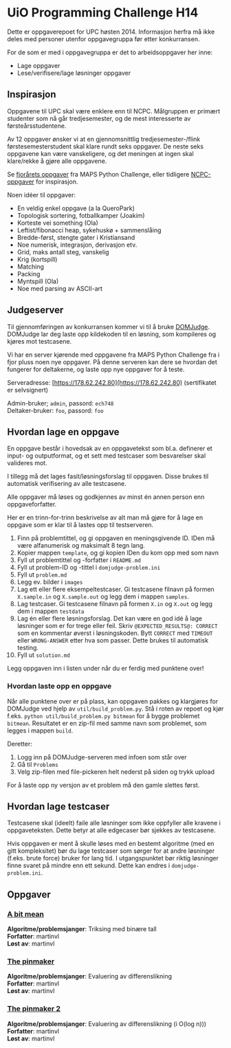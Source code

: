 # UiO Programming Challenge H14
Dette er oppgaverepoet for UPC høsten 2014. Informasjon herfra må ikke deles med personer utenfor oppgavegruppa før etter konkurransen.

For de som er med i oppgavegruppa er det to arbeidsoppgaver her inne:

- Lage oppgaver
- Lese/verifisere/lage løsninger oppgaver

## Inspirasjon
Oppgavene til UPC skal være enklere enn til NCPC. Målgruppen er primært studenter som nå går tredjesemester, og de mest interesserte av førsteårsstudentene.

Av 12 oppgaver ønsker vi at en gjennomsnittlig tredjesemester-/flink førstesemesterstudent skal klare rundt seks oppgaver. De neste seks oppgavene kan være vanskeligere, og det meningen at ingen skal klare/rekke å gjøre alle oppgavene.

Se [fjorårets oppgaver](https://github.com/MAPSuio/python-challenge-2014/blob/master/README.md) fra MAPS Python Challenge, eller tidligere [NCPC-oppgaver](https://ncpc.idi.ntnu.no) for inspirasjon.

Noen idéer til oppgaver:

- En veldig enkel oppgave (a la QueroPark)
- Topologisk sortering, fotballkamper (Joakim)
- Korteste vei something (Ola)
- Leftist/fibonacci heap, sykehuskø + sammenslåing
- Bredde-først, stengte gater i Kristiansand
- Noe numerisk, integrasjon, derivasjon etv.
- Grid, maks antall steg, vanskelig
- Krig (kortspill)
- Matching
- Packing
- Myntspill (Ola)
- Noe med parsing av ASCII-art

## Judgeserver
Til gjennomføringen av konkurransen kommer vi til å bruke [DOMJudge](https://domjudge.org). DOMJudge lar deg laste opp kildekoden til en løsning, som kompileres og kjøres mot testcasene.

Vi har en server kjørende med oppgavene fra MAPS Python Challenge fra i fjor pluss noen nye oppgaver. På denne serveren kan dere se hvordan det fungerer for deltakerne, og laste opp nye oppgaver for å teste.

Serveradresse: [https://178.62.242.80](https://178.62.242.80) (sertifikatet er selvsignert)

Admin-bruker; `admin`, passord: `ech748`  
Deltaker-bruker: `foo`, passord: `foo`

## Hvordan lage en oppgave
En oppgave består i hovedsak av en oppgavetekst som bl.a. definerer et input- og outputformat, og et sett med testcaser som besvarelser skal valideres mot.

I tillegg må det lages fasit/løsningsforslag til oppgaven. Disse brukes til automatisk verifisering av alle testcasene.

Alle oppgaver må løses og godkjennes av minst én annen person enn oppgaveforfatter.

Her er en trinn-for-trinn beskrivelse av alt man må gjøre for å lage en oppgave som er klar til å lastes opp til testserveren.

1. Finn på problemtittel, og gi oppgaven en meningsgivende ID. IDen må være alfanumerisk og maksimalt 8 tegn lang.
2. Kopier mappen `template`, og gi kopien IDen du kom opp med som navn
3. Fyll ut problemtittel og -forfatter i `README.md`
4. Fyll ut problem-ID og -tittel i `domjudge-problem.ini`
5. Fyll ut `problem.md`
6. Legg ev. bilder i `images`
7. Lag ett eller flere eksempeltestcaser. Gi testcasene filnavn på formen `X.sample.in` og `X.sample.out` og legg dem i mappen `samples`.
8. Lag testcaser. Gi testcasene filnavn på formen `X.in` og `X.out` og legg dem i mappen `testdata`
9. Lag én eller flere løsningsforslag. Det kan være en god idé å lage løsninger som er for trege eller feil. Skriv `@EXPECTED_RESULTS@: CORRECT` som en kommentar øverst i løsningskoden. Bytt  `CORRECT` med `TIMEOUT` eller `WRONG-ANSWER` etter hva som passer. Dette brukes til automatisk testing.
10. Fyll ut `solution.md`

Legg oppgaven inn i listen under når du er ferdig med punktene over!

### Hvordan laste opp en oppgave
Når alle punktene over er på plass, kan oppgaven pakkes og klargjøres for DOMJudge ved hjelp av `util/build_problem.py`. Stå i roten av repoet og kjør f.eks. `python util/build_problem.py bitmean` for å bygge problemet `bitmean`. Resultatet er en zip-fil med samme navn som problemet, som legges i mappen `build`.

Deretter:

1. Logg inn på DOMJudge-serveren med infoen som står over 
2. Gå til `Problems`
3. Velg zip-filen med file-pickeren helt nederst på siden og trykk upload

For å laste opp ny versjon av et problem må den gamle slettes først.

## Hvordan lage testcaser
Testcasene skal (ideelt) faile alle løsninger som ikke oppfyller alle kravene i oppgaveteksten. Dette betyr at alle edgecaser bør sjekkes av testcasene.

Hvis oppgaven er ment å skulle løses med en bestemt algoritme (med en gitt kompleksitet) bør du lage testcaser som sørger for at andre løsninger (f.eks. brute force) bruker for lang tid. I utgangspunktet bør riktig løsninger finne svaret på mindre enn ett sekund. Dette kan endres i `domjudge-problem.ini`.

## Oppgaver

### [A bit mean](bitmean)
__Algoritme/problemsjanger__: Triksing med binære tall  
__Forfatter__: martinvl  
__Løst av__: martinvl

### [The pinmaker](pinmaker)
__Algoritme/problemsjanger__: Evaluering av differenslikning  
__Forfatter__: martinvl  
__Løst av__: martinvl

### [The pinmaker 2](pinmaker2)
__Algoritme/problemsjanger__: Evaluering av differenslikning (i O(log n)))  
__Forfatter__: martinvl  
__Løst av__: martinvl